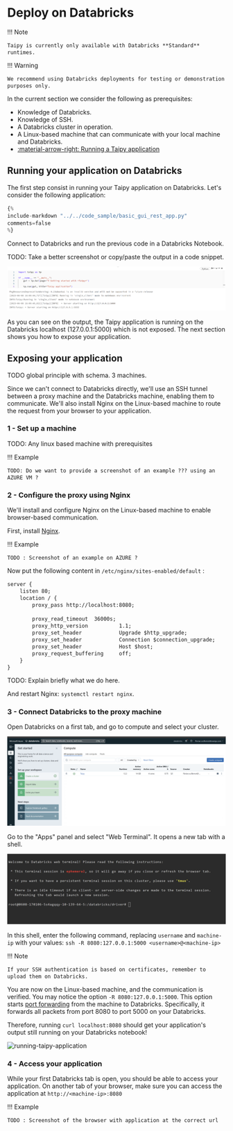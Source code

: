 # Deploy on Databricks

!!! Note

    Taipy is currently only available with Databricks **Standard** runtimes.

!!! Warning

    We recommend using Databricks deployments for testing or demonstration purposes only.

In the current section we consider the following as prerequisites:

- Knowledge of Databricks.
- Knowledge of SSH.
- A Databricks cluster in operation.
- A Linux-based machine that can communicate with your local machine and Databricks.
- [:material-arrow-right: Running a Taipy application](../../run/index.md)

## Running your application on Databricks

The first step consist in running your Taipy application on Databricks.
Let's consider the following application:

```python linenums="1"
{%
include-markdown "../../code_sample/basic_gui_rest_app.py"
comments=false
%}
```

Connect to Databricks and run the previous code in a Databricks Notebook.

TODO: Take a better screenshot or copy/paste the output in a code snippet.

![running-taipy-application](images/running-taipy-application.png)

As you can see on the output, the Taipy application is running on the Databricks
localhost (127.0.0.1:5000) which is not exposed. The next section shows you how to
expose your application.


## Exposing your application

TODO global principle with schema. 3 machines.

Since we can't connect to Databricks directly, we'll use an SSH tunnel between a
proxy machine and the Databricks machine, enabling them to communicate.
We'll also install Nginx on the Linux-based machine to route the request from your browser
to your application.

### 1 - Set up a machine

TODO: Any linux based machine with prerequisites

!!! Example

    TODO: Do we want to provide a screenshot of an example ??? using an AZURE VM ?


### 2 - Configure the proxy using Nginx

We'll install and configure Nginx on the Linux-based machine to enable browser-based communication.

First, install [Nginx](https://www.nginx.com/resources/wiki/start/topics/tutorials/install/).

!!! Example

    TODO : Screenshot of an example on AZURE ?

Now put the following content in `/etc/nginx/sites-enabled/default` :
```
server {
    listen 80;
    location / {
        proxy_pass http://localhost:8080;

        proxy_read_timeout  36000s;
        proxy_http_version          1.1;
        proxy_set_header            Upgrade $http_upgrade;
        proxy_set_header            Connection $connection_upgrade;
        proxy_set_header            Host $host;
        proxy_request_buffering     off;
    }
}
```

TODO: Explain briefly what we do here.

And restart Nginx: `systemctl restart nginx`.


### 3 - Connect Databricks to the proxy machine

Open Databricks on a first tab, and go to compute and select your cluster.

![databricks-clusters](images/databricks-clusters.png)

Go to the "Apps" panel and select "Web Terminal". It opens a new tab with a shell.

![running-taipy-application](images/databricks-shell.png)

In this shell, enter the following command, replacing `username` and `machine-ip` with your values:
```ssh -R 8080:127.0.0.1:5000 <username>@<machine-ip>```

!!! Note

    If your SSH authentication is based on certificates, remember to upload them on Databricks.

You are now on the Linux-based machine, and the communication is verified. You may notice the
option `-R 8080:127.0.0.1:5000`. This option starts
[port forwarding](https://www.ssh.com/academy/ssh/tunneling-example) from the machine to Databricks.
Specifically, it forwards all packets from port 8080 to port 5000 on your Databricks.

Therefore, running `curl localhost:8080` should get your application's output still running on your Databricks notebook!

![running-taipy-application](images/curl-app.png)

### 4 - Access your application

While your first Databricks tab is open, you should be able to access your application.
On another tab of your browser, make sure you can access the application at `http://<machine-ip>:8080`

!!! Example

    TODO : Screenshot of the browser with application at the correct url
